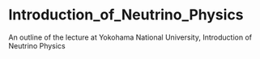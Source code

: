 # Introduction_of_Neutrino_Physics
An outline of the lecture at Yokohama National University, Introduction of Neutrino Physics
